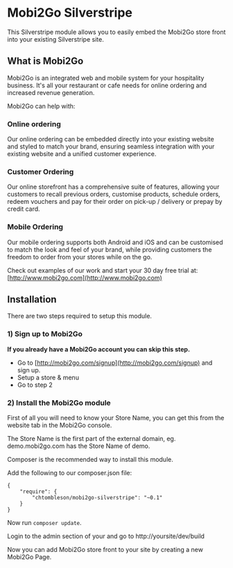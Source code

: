 # Mobi2Go Silverstripe

This Silverstripe module allows you to easily embed
the Mobi2Go store front into your existing Silverstripe
site.

## What is Mobi2Go

Mobi2Go is an integrated web and mobile system for your hospitality business.
It's all your restaurant or cafe needs for online ordering and increased revenue
generation.

Mobi2Go can help with:

### Online ordering
Our online ordering can be embedded directly into your existing website and
styled to match your brand, ensuring seamless integration with your existing
website and a unified customer experience.

### Customer Ordering
Our online storefront has a comprehensive suite of features, allowing your
customers to recall previous orders, customise products, schedule orders,
redeem vouchers and pay for their order on pick-up / delivery or prepay by
credit card.

### Mobile Ordering
Our mobile ordering supports both Android and iOS and can be customised to
match the look and feel of your brand, while providing customers the freedom
to order from your stores while on the go.

Check out examples of our work and start your 30 day free trial at: [http://www.mobi2go.com](http://www.mobi2go.com)

## Installation

There are two steps required to setup this module.

### 1) Sign up to Mobi2Go

**If you already have a Mobi2Go account you can skip this step.**

  * Go to [http://mobi2go.com/signup](http://mobi2go.com/signup) and sign up.
  * Setup a store & menu
  * Go to step 2

### 2) Install the Mobi2Go module

First of all you will need to know your Store Name, you can get this from
the website tab in the Mobi2Go console.

The Store Name is the first part of the external domain, eg. demo.mobi2go.com
has the Store Name of demo.

Composer is the recommended way to install this module.

Add the following to our composer.json file:

    {
        "require": {
            "chtombleson/mobi2go-silverstripe": "~0.1"
        }
    }

Now run `composer update`.

Login to the admin section of your and go to http://yoursite/dev/build

Now you can add Mobi2Go store front to your site by creating a new Mobi2Go Page.